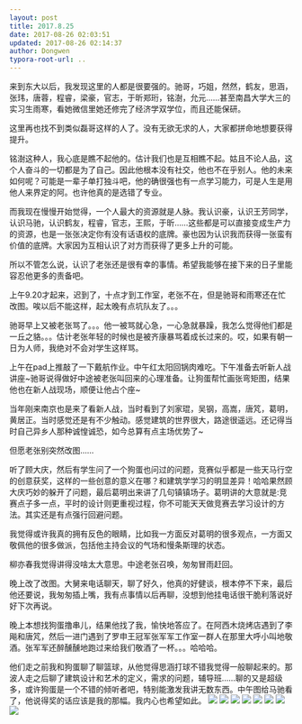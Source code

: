 ```yaml
---
layout: post
title: 2017.8.25
date: 2017-08-26 02:03:51
updated: 2017-08-26 02:14:37
author: Dongwen
typora-root-url: ..
---
```




来到东大以后，我发现这里的人都是很要强的。驰哥，巧姐，然然，鹤友，思涵，张玮，唐蓉，程睿，梁豪，官志，于昕郑珩，铭澍，允元……甚至南昌大学大三的实习生雨寒，看她微信里她还修完了经济学双学位，而且还能保研。

这里再也找不到类似磊哥这样的人了。没有无欲无求的人，大家都拼命地想要获得提升。

铭澍这种人，我心底是瞧不起他的。估计我们也是互相瞧不起。姑且不论人品，这个人奋斗的一切都是为了自己。因此他根本没有社交，他也不在乎别人。他的未来如何呢？可能是一辈子单打独斗吧，他的确很强也有一点学习能力，可是人生是用他人来界定的阿。也许他真的是选错了专业。

而我现在慢慢开始觉得，一个人最大的资源就是人脉。我认识豪，认识王芳同学，认识马驰，认识鹤友，程睿，官志，王熙，于昕……这些都是可以直接变成生产力的资源，也是一张张决定你有没有话语权的底牌。豪也因为认识我而获得一张蛮有价值的底牌。大家因为互相认识了对方而获得了更多上升的可能。

所以不管怎么说，认识了老张还是很有幸的事情。希望我能够在接下来的日子里能容忍他更多的责备吧。

上午9.20才起来，迟到了，十点才到工作室，老张不在，但是驰哥和雨寒还在忙改图。唉以后不能这样，起太晚有点坑队友了。。。

驰哥早上又被老张骂了。。。他一被骂就心急，一心急就暴躁，我怎么觉得他们都是一丘之貉。。。估计老张年轻的时候也是被齐康暴骂着成长过来的。哎，如果有朝一日为人师，我绝对不会对学生这样骂。

上午在pad上推敲了一下戴航作业。中午红太阳回锅肉难吃。下午准备去听新人战讲座~驰哥说得做好中途被老张叫回来的心理准备。让狗蛋帮忙画张弯矩图，结果他也在新人战现场，顺便让他占个座~

当年刚来南京也是来了看新人战，当时看到了刘家琨，吴钢，高嵩，唐竼，葛明，黄居正。当时感觉还是有不少触动。感觉建筑的世界很大，路途很遥远。还记得当时自己异乡人那种诚惶诚恐，如今总算有点主场优势了~

但愿老张别突然改图……

听了顾大庆，然后有学生问了一个狗蛋也问过的问题，竞赛似乎都是一些天马行空的创意获奖，这样的一些创意的意义在哪？和建筑学学习的明显差异！哈哈果然顾大庆巧妙的躲开了问题，最后葛明出来讲了几句镇镇场子。葛明讲的大意就是:竞赛点子多一点，平时的设计则更重视过程，你不可能天天做竞赛去学习设计的方法。其实还是有点强行回避问题。

我觉得或许我真的拥有反色的眼睛，比如我一方面反对葛明的很多观点，一方面又敬佩他的很多做派，包括他主持会议的气场和慢条斯理的状态。

柳亦春我觉得讲得没啥太大意思。中途老张召唤，匆匆冒雨赶回。

晚上改了改图。大舅来电话聊天，聊了好久，他真的好健谈，根本停不下来，最后他还要说，我匆匆插上嘴，我有点事情以后再聊，没想到他挂电话很干脆利落说好好下次再说。

晚上本想找狗蛋撸串儿，结果他找了我，愉快地答应了。在阿西木烧烤店遇到了李飚和唐竼，然后一进门遇到了罗申王冠军张军军工作室一群人在那里大呼小叫地敬酒。张军军还醉醺醺地跑过来给我们敬酒了一杯。。。哈哈哈。

他们走之前我和狗蛋聊了聊篮球，从他觉得思涵打球不错我觉得一般聊起来的。那波人走之后聊了建筑设计和艺术的定义，需求的问题，辅导班……聊的又是超级多，或许狗蛋是一个不错的倾听者吧，特别能激发我讲无数东西。中午图给马驰看了，他说得奖的话应该是我的那幅。我内心也希望如此。        ![](/img/in-post/p44958210.jpg)
![](/img/in-post/p44958212.jpg)
![](/img/in-post/p44958214.jpg)
![](/img/in-post/p44958211.jpg)
![](/img/in-post/p44958239.jpg)
![](/img/in-post/p44958213.jpg)
![](/img/in-post/p44958241.jpg)
![](/img/in-post/p44958240.jpg)
